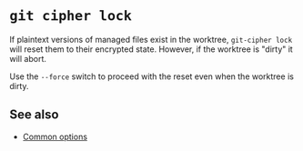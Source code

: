 # `git cipher lock`

If plaintext versions of managed files exist in the worktree, `git-cipher lock` will reset them to their encrypted state. However, if the worktree is "dirty" it will abort.

Use the `--force` switch to proceed with the reset even when the worktree is dirty.

## See also

- [Common options](common-options.md)

